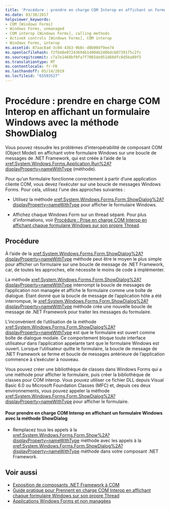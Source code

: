 ```yaml
---
title: 'Procédure : prendre en charge COM Interop en affichant un formulaire Windows avec la méthode ShowDialog'
ms.date: 03/30/2017
helpviewer_keywords:
- COM [Windows Forms]
- Windows Forms, unmanaged
- COM interop [Windows Forms], calling methods
- ActiveX controls [Windows Forms], COM interop
- Windows Forms, interop
ms.assetid: 87aac8ad-3c04-43b3-9b0c-d0b00df9ee74
ms.openlocfilehash: f2fb48e07243694b14904b240bdcb0739175c2fc
ms.sourcegitcommit: c7a7e1468bf0fa7f7065de951d60dfc8d5ba89f5
ms.translationtype: MT
ms.contentlocale: fr-FR
ms.lasthandoff: 05/14/2019
ms.locfileid: "65593527"
---
```

# <a name="how-to-support-com-interop-by-displaying-a-windows-form-with-the-showdialog-method"></a>Procédure : prendre en charge COM Interop en affichant un formulaire Windows avec la méthode ShowDialog
Vous pouvez résoudre les problèmes d’interopérabilité de composant COM (Object Model) en affichant votre formulaire Windows sur une boucle de messages de .NET Framework, qui est créée à l’aide de la <xref:System.Windows.Forms.Application.Run%2A?displayProperty=nameWithType> (méthode).  
  
 Pour qu’un formulaire fonctionne correctement à partir d’une application cliente COM, vous devez l’exécuter sur une boucle de messages Windows Forms. Pour cela, utilisez l'une des approches suivantes :  
  
- Utilisez la méthode <xref:System.Windows.Forms.Form.ShowDialog%2A?displayProperty=nameWithType> pour afficher le formulaire Windows.  
  
- Affichez chaque Windows Form sur un thread séparé. Pour plus d'informations, voir [Procédure : Prise en charge COM Interop en affichant chaque formulaire Windows sur son propre Thread](how-to-support-com-interop-by-displaying-each-windows-form-on-its-own-thread.md).  
  
## <a name="procedure"></a>Procédure  
 À l’aide de la <xref:System.Windows.Forms.Form.ShowDialog%2A?displayProperty=nameWithType> méthode peut être le moyen le plus simple pour afficher un formulaire sur une boucle de message de .NET Framework, car, de toutes les approches, elle nécessite le moins de code à implémenter.  
  
 La méthode <xref:System.Windows.Forms.Form.ShowDialog%2A?displayProperty=nameWithType> interrompt la boucle de messages de l’application non managée et affiche le formulaire comme une boîte de dialogue. Étant donné que la boucle de message de l’application hôte a été interrompue, le <xref:System.Windows.Forms.Form.ShowDialog%2A?displayProperty=nameWithType> méthode crée une nouvelle boucle de message de .NET Framework pour traiter les messages du formulaire.  
  
 L’inconvénient de l’utilisation de la méthode <xref:System.Windows.Forms.Form.ShowDialog%2A?displayProperty=nameWithType> est que le formulaire est ouvert comme boîte de dialogue modale. Ce comportement bloque toute interface utilisateur dans l’application appelante tant que le formulaire Windows est ouvert. Lorsque l’utilisateur quitte le formulaire, la boucle de message de .NET Framework se ferme et boucle de messages antérieure de l’application commence à s’exécuter à nouveau.  
  
 Vous pouvez créer une bibliothèque de classes dans Windows Forms qui a une méthode pour afficher le formulaire, puis créer la bibliothèque de classes pour COM interop. Vous pouvez utiliser ce fichier DLL depuis Visual Basic 6.0 ou Microsoft Foundation Classes (MFC) et, depuis ces deux environnements, vous pouvez appeler la méthode <xref:System.Windows.Forms.Form.ShowDialog%2A?displayProperty=nameWithType> pour afficher le formulaire.  
  
#### <a name="to-support-com-interop-by-displaying-a-windows-form-with-the-showdialog-method"></a>Pour prendre en charge COM Interop en affichant un formulaire Windows avec la méthode ShowDialog  
  
- Remplacez tous les appels à la <xref:System.Windows.Forms.Form.Show%2A?displayProperty=nameWithType> méthode avec les appels à la <xref:System.Windows.Forms.Form.ShowDialog%2A?displayProperty=nameWithType> méthode dans votre composant .NET Framework.  
  
## <a name="see-also"></a>Voir aussi

- [Exposition de composants .NET Framework à COM](../../interop/exposing-dotnet-components-to-com.md)
- [Guide pratique pour Prennent en charge COM Interop en affichant chaque formulaire Windows sur son propre Thread](how-to-support-com-interop-by-displaying-each-windows-form-on-its-own-thread.md)
- [Applications Windows Forms et non managées](windows-forms-and-unmanaged-applications.md)
